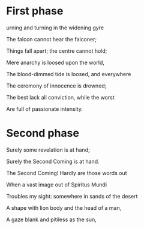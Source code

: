 # First phase

urning and turning in the widening gyre

The falcon cannot hear the falconer;

Things fall apart; the centre cannot hold;

Mere anarchy is loosed upon the world,

The blood-dimmed tide is loosed, and everywhere

The ceremony of innocence is drowned;

The best lack all conviction, while the worst

Are full of passionate intensity.

# Second phase

Surely some revelation is at hand;

Surely the Second Coming is at hand.

The Second Coming! Hardly are those words out

When a vast image out of Spiritus Mundi

Troubles my sight: somewhere in sands of the desert

A shape with lion body and the head of a man,

A gaze blank and pitiless as the sun, 
